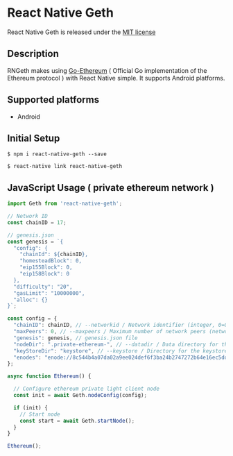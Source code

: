 # React Native Geth

React Native Geth is released under the [MIT license](https://raw.githubusercontent.com/YsnKsy/react-native-geth/master/LICENSE.md)

## Description

RNGeth makes using [Go-Ethereum](https://github.com/ethereum/go-ethereum) ( Official Go implementation of the Ethereum protocol ) with React Native simple. It supports Android platforms.

## Supported platforms

-   Android

## Initial Setup

```shell
$ npm i react-native-geth --save

$ react-native link react-native-geth
```

## JavaScript Usage ( private ethereum network )

```js
import Geth from 'react-native-geth';

// Network ID
const chainID = 17;

// genesis.json
const genesis = `{
  "config": {
    "chainId": ${chainID},
    "homesteadBlock": 0,
    "eip155Block": 0,
    "eip158Block": 0
  },
  "difficulty": "20",
  "gasLimit": "10000000",
  "alloc": {}
}`;

const config = {
  "chainID": chainID, // --networkid / Network identifier (integer, 0=Olympic (disused), 1=Frontier, 2=Morden (disused), 3=Ropsten) (default: 1)
  "maxPeers": 0, // --maxpeers / Maximum number of network peers (network disabled if set to 0) (default: 25)
  "genesis": genesis, // genesis.json file
  "nodeDir": ".private-ethereum-", // --datadir / Data directory for the databases and keystore
  "keyStoreDir": "keystore", // --keystore / Directory for the keystore (default = inside the datadir)
  "enodes": "enode://8c544b4a07da02a9ee024def6f3ba24b2747272b64e16ec5dd6b17b55992f8980b77938155169d9d33807e501729ecb42f5c0a61018898c32799ced152e9f0d7@9[::]:30301" // --bootnodes / Comma separated enode URLs for P2P discovery bootstrap
};

async function Ethereum() {

  // Configure ethereum private light client node
  const init = await Geth.nodeConfig(config);

  if (init) {
    // Start node
    const start = await Geth.startNode();
  }
}

Ethereum();
```
